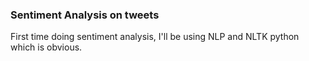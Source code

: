 ### Sentiment Analysis on tweets

First time doing sentiment analysis, I'll be using NLP and NLTK python which is obvious.